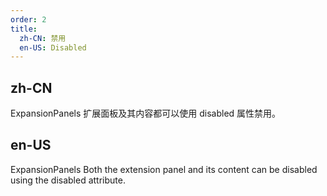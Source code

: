 ```yaml
---
order: 2
title:
  zh-CN: 禁用
  en-US: Disabled
---
```


## zh-CN

ExpansionPanels  扩展面板及其内容都可以使用 disabled 属性禁用。

## en-US

ExpansionPanels Both the extension panel and its content can be disabled using the disabled attribute. 